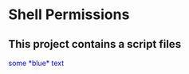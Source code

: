 # Shell Permissions

## This project contains a script files


<p style="color:blue">some *blue* text</p>
